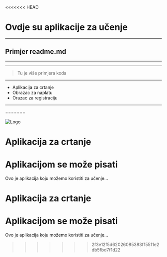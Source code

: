 <<<<<<< HEAD
# Ovdje su aplikacije za učenje
---
## Primjer readme.md
---
---
> Tu je više primjera koda
---
- Aplikacija za crtanje
- Obrazac za naplatu
- Orazac za registraciju
---


=======

![Logo](./images/slike-bloga1/logo.png)
# Aplikacija za crtanje

# Aplikacijom se može pisati
Ovo je aplikacija koju možemo koristiti za učenje...

# Aplikacija za crtanje

# Aplikacijom se može pisati
Ovo je aplikacija koju možemo koristiti za učenje...

>>>>>>> 2f3e12f5d62026085383f15511e2db5fbd7f1d22
